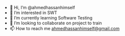 - 👋 Hi, I’m @ahmedhassanhimself
- 👀 I’m interested in SWT
- 🌱 I’m currently learning Software Testing 
- 💞️ I’m looking to collaborate on project to train
- 📫 How to reach me ahmedhassanhimself@gmail.com

<!---
ahmedhassanhimself/ahmedhassanhimself is a ✨ special ✨ repository because its `README.md` (this file) appears on your GitHub profile.
You can click the Preview link to take a look at your changes.
--->

